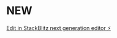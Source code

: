 # NEW

[Edit in StackBlitz next generation editor ⚡️](https://stackblitz.com/~/github.com/Paul-Prognosio/NEW)